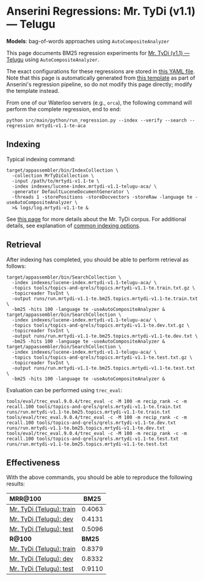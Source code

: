 # Anserini Regressions: Mr. TyDi (v1.1) &mdash; Telugu

**Models**: bag-of-words approaches using `AutoCompositeAnalyzer`

This page documents BM25 regression experiments for [Mr. TyDi (v1.1) &mdash; Telugu](https://github.com/castorini/mr.tydi) using `AutoCompositeAnalyzer`.

The exact configurations for these regressions are stored in [this YAML file](../src/main/resources/regression/mrtydi-v1.1-te-aca.yaml).
Note that this page is automatically generated from [this template](../src/main/resources/docgen/templates/mrtydi-v1.1-te-aca.template) as part of Anserini's regression pipeline, so do not modify this page directly; modify the template instead.

From one of our Waterloo servers (e.g., `orca`), the following command will perform the complete regression, end to end:

```
python src/main/python/run_regression.py --index --verify --search --regression mrtydi-v1.1-te-aca
```

## Indexing

Typical indexing command:

```
target/appassembler/bin/IndexCollection \
  -collection MrTyDiCollection \
  -input /path/to/mrtydi-v1.1-te \
  -index indexes/lucene-index.mrtydi-v1.1-telugu-aca/ \
  -generator DefaultLuceneDocumentGenerator \
  -threads 1 -storePositions -storeDocvectors -storeRaw -language te -useAutoCompositeAnalyzer \
  >& logs/log.mrtydi-v1.1-te &
```

See [this page](https://github.com/castorini/mr.tydi) for more details about the Mr. TyDi corpus.
For additional details, see explanation of [common indexing options](common-indexing-options.md).

## Retrieval

After indexing has completed, you should be able to perform retrieval as follows:

```
target/appassembler/bin/SearchCollection \
  -index indexes/lucene-index.mrtydi-v1.1-telugu-aca/ \
  -topics tools/topics-and-qrels/topics.mrtydi-v1.1-te.train.txt.gz \
  -topicreader TsvInt \
  -output runs/run.mrtydi-v1.1-te.bm25.topics.mrtydi-v1.1-te.train.txt \
  -bm25 -hits 100 -language te -useAutoCompositeAnalyzer &
target/appassembler/bin/SearchCollection \
  -index indexes/lucene-index.mrtydi-v1.1-telugu-aca/ \
  -topics tools/topics-and-qrels/topics.mrtydi-v1.1-te.dev.txt.gz \
  -topicreader TsvInt \
  -output runs/run.mrtydi-v1.1-te.bm25.topics.mrtydi-v1.1-te.dev.txt \
  -bm25 -hits 100 -language te -useAutoCompositeAnalyzer &
target/appassembler/bin/SearchCollection \
  -index indexes/lucene-index.mrtydi-v1.1-telugu-aca/ \
  -topics tools/topics-and-qrels/topics.mrtydi-v1.1-te.test.txt.gz \
  -topicreader TsvInt \
  -output runs/run.mrtydi-v1.1-te.bm25.topics.mrtydi-v1.1-te.test.txt \
  -bm25 -hits 100 -language te -useAutoCompositeAnalyzer &
```

Evaluation can be performed using `trec_eval`:

```
tools/eval/trec_eval.9.0.4/trec_eval -c -M 100 -m recip_rank -c -m recall.100 tools/topics-and-qrels/qrels.mrtydi-v1.1-te.train.txt runs/run.mrtydi-v1.1-te.bm25.topics.mrtydi-v1.1-te.train.txt
tools/eval/trec_eval.9.0.4/trec_eval -c -M 100 -m recip_rank -c -m recall.100 tools/topics-and-qrels/qrels.mrtydi-v1.1-te.dev.txt runs/run.mrtydi-v1.1-te.bm25.topics.mrtydi-v1.1-te.dev.txt
tools/eval/trec_eval.9.0.4/trec_eval -c -M 100 -m recip_rank -c -m recall.100 tools/topics-and-qrels/qrels.mrtydi-v1.1-te.test.txt runs/run.mrtydi-v1.1-te.bm25.topics.mrtydi-v1.1-te.test.txt
```

## Effectiveness

With the above commands, you should be able to reproduce the following results:

| **MRR@100**                                                                                                  | **BM25**  |
|:-------------------------------------------------------------------------------------------------------------|-----------|
| [Mr. TyDi (Telugu): train](https://github.com/castorini/mr.tydi)                                             | 0.4063    |
| [Mr. TyDi (Telugu): dev](https://github.com/castorini/mr.tydi)                                               | 0.4131    |
| [Mr. TyDi (Telugu): test](https://github.com/castorini/mr.tydi)                                              | 0.5096    |
| **R@100**                                                                                                    | **BM25**  |
| [Mr. TyDi (Telugu): train](https://github.com/castorini/mr.tydi)                                             | 0.8379    |
| [Mr. TyDi (Telugu): dev](https://github.com/castorini/mr.tydi)                                               | 0.8332    |
| [Mr. TyDi (Telugu): test](https://github.com/castorini/mr.tydi)                                              | 0.9110    |
